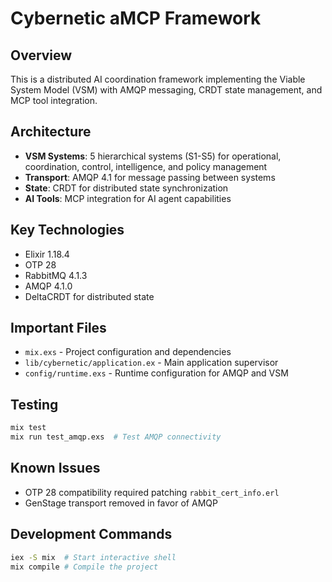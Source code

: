 # Cybernetic aMCP Framework

## Overview
This is a distributed AI coordination framework implementing the Viable System Model (VSM) with AMQP messaging, CRDT state management, and MCP tool integration.

## Architecture
- **VSM Systems**: 5 hierarchical systems (S1-S5) for operational, coordination, control, intelligence, and policy management
- **Transport**: AMQP 4.1 for message passing between systems
- **State**: CRDT for distributed state synchronization
- **AI Tools**: MCP integration for AI agent capabilities

## Key Technologies
- Elixir 1.18.4
- OTP 28
- RabbitMQ 4.1.3
- AMQP 4.1.0
- DeltaCRDT for distributed state

## Important Files
- `mix.exs` - Project configuration and dependencies
- `lib/cybernetic/application.ex` - Main application supervisor
- `config/runtime.exs` - Runtime configuration for AMQP and VSM

## Testing
```bash
mix test
mix run test_amqp.exs  # Test AMQP connectivity
```

## Known Issues
- OTP 28 compatibility required patching `rabbit_cert_info.erl`
- GenStage transport removed in favor of AMQP

## Development Commands
```bash
iex -S mix  # Start interactive shell
mix compile # Compile the project
```